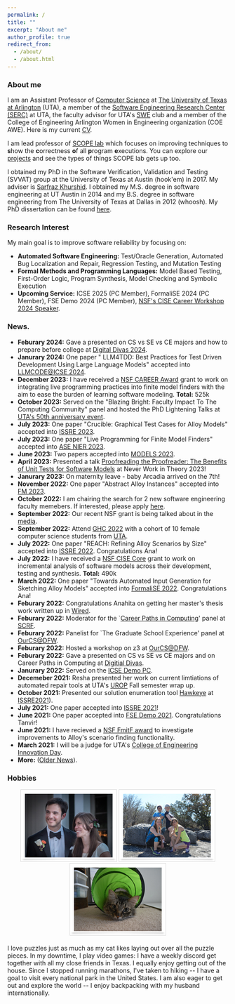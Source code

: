 ```yaml
---
permalink: /
title: ""
excerpt: "About me"
author_profile: true
redirect_from: 
  - /about/
  - /about.html
---
```


### <i class="fa fa-fw fa-cat" aria-hidden="true"></i> About me

I am an Assistant Professor of [Computer Science](https://www.uta.edu/academics/schools-colleges/engineering/academics/departments/cse) at [The University of Texas at Arlington](https://www.uta.edu/) (UTA), a member of the [Software Engineering Research Center (SERC)](https://se-research-center.uta.edu/) at UTA, the faculty advisor for UTA's [SWE](https://swe.org/) club and a member of the College of Engineering Arlington Women in Engineering organization (COE AWE). Here is my current [CV](/files/ASullivan_CV.pdf).

I am lead professor of [SCOPE lab](https://scopelabuta.github.io/) which focuses on improving techniques to **s**how the **c**orrectness **o**f all **p**rogram **e**xecutions.  You can explore our [projects](https://scopelabuta.github.io/projects/) and see the types of things SCOPE lab gets up too.

I obtained my PhD in the Software Verification, Validation and Testing (SVVAT) group at the University of Texas at Austin (hook'em) in 2017. My adviser is [Sarfraz Khurshid](https://users.ece.utexas.edu/~khurshid/). I obtained my M.S. degree in software engineering at UT Austin in 2014 and my B.S. degree in software engineering from The University of Texas at Dallas in 2012 (whoosh). My PhD dissertation can be found [here](files/dissertation.pdf). 

### <i class="fa fa-fw fa-lightbulb" aria-hidden="true"></i> Research Interest
My main goal is to improve software reliability by focusing on:
  * **Automated Software Engineering:** Test/Oracle Generation, Automated Bug Localization and Repair, Regression Testing, and
Mutation Testing
  * **Formal Methods and Programming Languages:** Model Based Testing, First-Order Logic, Program Synthesis, Model
Checking and Symbolic Execution
 * **Upcoming Service:** ICSE 2025 (PC Member), FormaliSE 2024 (PC Member), FSE Demo 2024 (PC Member), [NSF's CISE Career Workshop 2024 Speaker](https://www.cnsr.ictas.vt.edu/NSF-CISE-CAREER-Workshop-24/index.html).
 
### <i class="fa fa-fw fa-exclamation-triangle" aria-hidden="true"></i> News.

* **Feburary 2024:** Gave a presented on CS vs SE vs CE majors and how to prepare before college at [Digital Divas 2024](https://digital-divas.weebly.com/).
* **Janurary 2024:** One paper " LLM4TDD: Best Practices for Test Driven Development Using Large Language Models" accepted into [LLMCODE@ICSE 2024](https://llm4code.github.io/).
* **December 2023:** I have received a [NSF CAREER Award](https://www.nsf.gov/awardsearch/showAward?AWD_ID=2337667&HistoricalAwards=false) grant to work on integrating live programming practices into finite model finders with the aim to ease the burden of learning software modeling. **Total:** 525k
* **October 2023:** Served on the "Blazing Bright: Faculty Impact To The Computing Community" panel and hosted the PhD Lightening Talks at [UTA's 50th anniversary event](https://uta.engineering/computing50/).
* **July 2023:** One paper "Crucible: Graphical Test Cases for Alloy Models" accepted into [ISSRE 2023](https://issre.github.io/2023/).
* **July 2023:** One paper "Live Programming for Finite Model Finders" accepted into [ASE NIER 2023](https://conf.researchr.org/home/ase-2023).
* **June 2023:** Two papers accepted into [MODELS 2023](https://conf.researchr.org/home/models-2023).
* **April 2023:** Presented a talk [Proofreading the Proofreader: The Benefits of Unit Tests for Software Models](https://neverworkintheory.org/) at Never Work in Theory 2023! 
* **Janurary 2023:** On maternity leave - baby Arcadia arrived on the 7th!
* **November 2022:** One paper "Abstract Alloy Instances" accepted into [FM 2023](https://fm2023.isp.uni-luebeck.de/).
* **October 2022:** I am chairing the search for 2 new software engineering faculty memebers. If interested, please apply [here](https://uta.peopleadmin.com/postings/20379).
* **September 2022:** Our recent NSF grant is being talked about in the [media](https://www.uta.edu/news/news-releases/2022/09/22/sullivan-nsf-software-updates).
* **September 2022:** Attend [GHC 2022](https://ghc.anitab.org/attend/) with a cohort of 10 female computer science students from [UTA](https://www.uta.edu/academics/schools-colleges/engineering/academics/departments/cse).
* **July 2022:** One paper "REACH: Refining Alloy Scenarios by Size" accepted into [ISSRE 2022](https://issre2022.github.io/index.html). Congratulations Ana!
* **July 2022:** I have received a [NSF CISE Core](https://www.nsf.gov/awardsearch/showAward?AWD_ID=2204536&HistoricalAwards=false) grant to work on incremental analysis of software models across their development, testing and synthesis. **Total:** 490k
* **March 2022:** One paper "Towards Automated Input Generation for Sketching Alloy Models" accepted into [FormaliSE 2022](https://conf.researchr.org/home/icse-2022/Formalise-2022#:~:text=of%20software%20systems.-,Originally%20a%20successful%20satellite%20workshop%20of%20ICSE%2C%20since%202018%20FormaliSE,%2C%20PA%20(or%20online).). Congratulations Ana!
* **Feburary 2022:** Congratulations Anahita on getting her master's thesis work written up in [Wired](https://www.wired.com/story/job-applicants-hack-resume-reading-software/).
* **Feburary 2022:** Moderator for the `[Career Paths in Computing](https://uta.engineering/scrf/keynote.php#panel)' panel at [SCRF](https://uta.engineering/scrf/).
* **Feburary 2022:** Panelist for `The Graduate School Experience' panel at [OurCS@DFW](https://uta.engineering/ourcs/).
* **Feburary 2022:** Hosted a workshop on z3 at [OurCS@DFW](https://uta.engineering/ourcs/).
* **Feburary 2022:** Gave a presented on CS vs SE vs CE majors and on Career Paths in Computing at [Digitial Divas](https://digital-divas.weebly.com/).
* **Janurary 2022:** Served on the [ICSE Demo PC](https://conf.researchr.org/track/icse-2022/icse-2022-demo---demonstrations).
* **Decemeber 2021:** Resha presented her work on current limtiations of automated repair tools at UTA's [UROP](https://www.uta.edu/research/opportunities/undergraduate-research/programs/urop) Fall semester wrap up.
* **October 2021:** Presented our solution enumeration tool [Hawkeye](https://github.com/alloy-hawkeye/Hawkeye) at [ISSRE2021](https://2021.issre.net/)).
* **July 2021:** One paper accepted into [ISSRE 2021](https://2021.issre.net/)!
* **June 2021:** One paper accepted into [FSE Demo 2021](https://2021.esec-fse.org/track/fse-2021-demonstrations). Congratulations Tanvir!
* **June 2021:** I have recieved a [NSF FmitF award](https://www.nsf.gov/awardsearch/showAward?AWD_ID=2123341&HistoricalAwards=false) to investigate improvements to Alloy's scenario finding functionality.
* **March 2021:** I will be a judge for UTA's [College of Engineering Innovation Day](https://www.uta.edu/academics/schools-colleges/engineering/students/innovation-day/).
* **More:** ([Older News](https://allisonius.github.io/news/)).
  
<h3><i class="fa fa-fw fa-puzzle-piece" aria-hidden="true"></i> Hobbies</h3>
  
 <center><img src="images/a.png" alt=""> <img src="images/b.jpg" alt=""> <img src="images/c.JPG" alt=""></center>
  <br>
  I love puzzles just as much as my cat likes laying out over all the puzzle pieces. In my downtime, I play video games: I have a weekly discord get together with all my close friends in Texas. I equally enjoy getting out of the house. Since I stopped running marathons, I've taken to hiking -- I have a goal to visit every national park in the United States. I am also eager to get out and explore the world -- I enjoy backpacking with my husband internationally.
